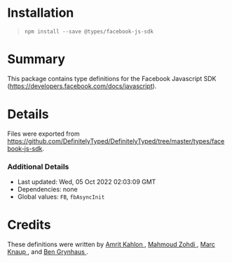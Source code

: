 # Installation
> `npm install --save @types/facebook-js-sdk`

# Summary
This package contains type definitions for the Facebook Javascript SDK (https://developers.facebook.com/docs/javascript).

# Details
Files were exported from https://github.com/DefinitelyTyped/DefinitelyTyped/tree/master/types/facebook-js-sdk.

### Additional Details
 * Last updated: Wed, 05 Oct 2022 02:03:09 GMT
 * Dependencies: none
 * Global values: `FB`, `fbAsyncInit`

# Credits
These definitions were written by [ Amrit Kahlon   ](https://github.com/amritk), [Mahmoud Zohdi  ](https://github.com/mahmoudzohdi), [Marc Knaup     ](https://github.com/fluidsonic), and [Ben Grynhaus   ](https://github.com/bengry).
